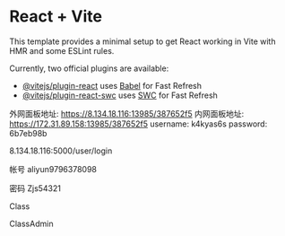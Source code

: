 # React + Vite

This template provides a minimal setup to get React working in Vite with HMR and some ESLint rules.

Currently, two official plugins are available:

- [@vitejs/plugin-react](https://github.com/vitejs/vite-plugin-react/blob/main/packages/plugin-react/README.md) uses [Babel](https://babeljs.io/) for Fast Refresh
- [@vitejs/plugin-react-swc](https://github.com/vitejs/vite-plugin-react-swc) uses [SWC](https://swc.rs/) for Fast Refresh





 外网面板地址: https://8.134.18.116:13985/387652f5
 内网面板地址: https://172.31.89.158:13985/387652f5
 username: k4kyas6s
 password: 6b7eb98b



8.134.18.116:5000​/user​/login




帐号 aliyun9796378098

密码 Zjs54321





Class

ClassAdmin